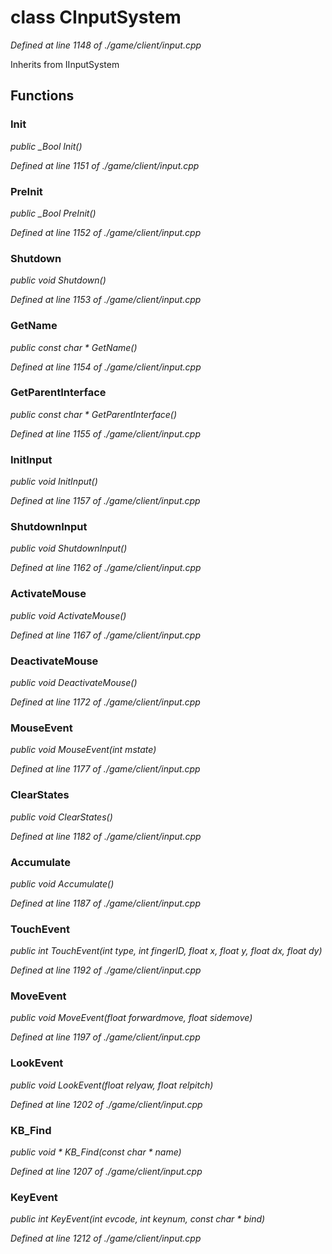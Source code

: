 # class CInputSystem

*Defined at line 1148 of ./game/client/input.cpp*

Inherits from IInputSystem



## Functions

### Init

*public _Bool Init()*

*Defined at line 1151 of ./game/client/input.cpp*

### PreInit

*public _Bool PreInit()*

*Defined at line 1152 of ./game/client/input.cpp*

### Shutdown

*public void Shutdown()*

*Defined at line 1153 of ./game/client/input.cpp*

### GetName

*public const char * GetName()*

*Defined at line 1154 of ./game/client/input.cpp*

### GetParentInterface

*public const char * GetParentInterface()*

*Defined at line 1155 of ./game/client/input.cpp*

### InitInput

*public void InitInput()*

*Defined at line 1157 of ./game/client/input.cpp*

### ShutdownInput

*public void ShutdownInput()*

*Defined at line 1162 of ./game/client/input.cpp*

### ActivateMouse

*public void ActivateMouse()*

*Defined at line 1167 of ./game/client/input.cpp*

### DeactivateMouse

*public void DeactivateMouse()*

*Defined at line 1172 of ./game/client/input.cpp*

### MouseEvent

*public void MouseEvent(int mstate)*

*Defined at line 1177 of ./game/client/input.cpp*

### ClearStates

*public void ClearStates()*

*Defined at line 1182 of ./game/client/input.cpp*

### Accumulate

*public void Accumulate()*

*Defined at line 1187 of ./game/client/input.cpp*

### TouchEvent

*public int TouchEvent(int type, int fingerID, float x, float y, float dx, float dy)*

*Defined at line 1192 of ./game/client/input.cpp*

### MoveEvent

*public void MoveEvent(float forwardmove, float sidemove)*

*Defined at line 1197 of ./game/client/input.cpp*

### LookEvent

*public void LookEvent(float relyaw, float relpitch)*

*Defined at line 1202 of ./game/client/input.cpp*

### KB_Find

*public void * KB_Find(const char * name)*

*Defined at line 1207 of ./game/client/input.cpp*

### KeyEvent

*public int KeyEvent(int evcode, int keynum, const char * bind)*

*Defined at line 1212 of ./game/client/input.cpp*



